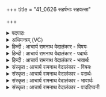 +++
title = "41_0626 सहर्षभाः सहवत्सा"

+++
<details><summary>पदपाठः</summary>

स꣣ह꣡र्ष꣢भाः। स꣣ह꣢। ऋ꣣षभाः। सह꣡व꣢त्साः। स꣣ह꣢। व꣣त्साः। उदे꣡त꣢। उ꣣त्। ए꣡त꣢꣯। वि꣡श्वा꣢꣯। रू꣣पा꣡णि꣢। बि꣡भ्र꣢꣯तीः। द्व्यू꣣ध्नीः। द्वि। ऊध्नीः। उरुः꣢। पृ꣣थुः꣢। अ꣣य꣢म्। वः꣣। अस्तु। लोकः꣢। इ꣣माः꣢। आ꣡पः꣢꣯। सु꣣प्रपाणाः꣢। सु꣣। प्रपाणाः꣢। इ꣣ह꣢। स्त꣣। ६२६।
</details>

<details><summary>अधिमन्त्रम् (VC)</summary>

- गावः
- वामदेवो गौतमः
- त्रिष्टुप्
- धैवतः
- आरण्यं काण्डम्
</details>

<details><summary>हिन्दी : आचार्य रामनाथ वेदालंकार - विषयः</summary>

अगले मन्त्र का गौ देवता है। गौओं के साम्य से इन्द्रियों को कहा जा रहा है।
</details>

<details><summary>हिन्दी : आचार्य रामनाथ वेदालंकार - पदार्थः</summary>

पदार्थान्वय -  हे इन्द्रियरूप गौओ ! (सहर्षभाः) जीवात्मारूप वृषभ से युक्त, (सहवत्साः) मन रूप बछड़े से युक्त, (विश्वा रूपाणि) आँख, कान, त्वचा आदि विभिन्न नामों को (बिभ्रतीः) धारण करती हुई, (द्व्यूध्नीः) ज्ञान-कर्म रूप दो ऊधसों से युक्त होती हुई तुम (उदेत) उद्यम करो। (उरुः) बहुत लम्बा, (पृथुः) बहुत चौड़ा (अयम्) यह (लोकः) लोक (वः) तुम्हारे उपयोग के लिए (अस्तु) हो। (इमाः) ये (सुप्रपाणाः) सुख से आस्वादन किये जाने योग्य (आपः) जलों के समान प्राप्तव्य रूप, रस, गन्ध आदि विषय हैं, (इह) इनमें (स्त) रहो, अर्थात् इनका यथायोग्य आस्वादन करो ॥१२॥
</details>

<details><summary>हिन्दी : आचार्य रामनाथ वेदालंकार - भावार्थः</summary>

भावार्थ -  गायों के पक्ष में भी अर्थयोजना करनी चाहिए। जैसे गायें वृषभ और बछड़ों के साथ विचरती हैं, वैसे ही इन्द्रियाँ आत्मा और मन के साथ। जैसे गायें सफेद, काले आदि रूपों को धारण करती हैं, वैसे इन्द्रियाँ आँख, कान आदि रूपों को। जैसे गायें प्रातः-सायं दोनों कालों में भरे हुए ऊधस् वाली होने से ‘द्व्यूध्नी’ कहलाती हैं, वैसे इन्द्रियाँ ज्ञान और कर्म रूप ऊधस् वाली होने से ‘द्व्यूध्नी’ होती हैं। जैसे गायें विस्तीर्ण चरागाहों में विचरती हैं, वैसे इन्द्रियाँ विस्तीर्ण विषयों में। जैसे गायें सुपेय जलों को पीती हैं, वैसे इन्द्रियाँ विषयरसों को। इन इन्द्रिय रूप गायों के श्रेष्ठ ज्ञान और श्रेष्ठ कर्म रूप दूध का सेवन कर निरन्तर शारीरिक और आत्मिक उन्नति सबको प्राप्त करनी चाहिए ॥१२॥ इस दशति में अग्नि की ज्वाला रूप जिह्वा, सब ऋतुओं की रमणीयता, परम पुरुष परमेश्वर की महिमा, माता-पिता के कर्तव्य, ब्रह्मवर्चस एवं बल की प्राप्ति आदि विषयों का वर्णन होने से इस दशति के विषय की पूर्व दशति के विषय के साथ संगति है ॥ षष्ठ प्रपाठक में तृतीय अर्ध की चतुर्थ दशति समाप्त ॥ षष्ठ अध्याय में चतुर्थ खण्ड समाप्त ॥
</details>

<details><summary>संस्कृत : आचार्य रामनाथ वेदालंकार - विषयः</summary>

अथ गौर्देवता। गवां साम्येनेन्द्रियाण्युच्यन्ते।
</details>

<details><summary>संस्कृत : आचार्य रामनाथ वेदालंकार - पदार्थः</summary>

पदार्थान्वय -  हे इन्द्रियरूपा१ गावः ! (सहर्षभाः) जीवात्मरूपेण वृषभेण सहिताः, (सहवत्साः) मनोरूपेण वत्सेन च सहिताः (विश्वा रूपाणि) सर्वाणि चक्षुःश्रोत्रत्वगाद्यानि नामानि (बिभ्रतीः) धारयन्त्यः (द्व्यूध्नीः) ज्ञानकर्मरूपेण आपीनद्वयेन युक्ताः यूयम् (उदेत) उद्यमं कुरुत। (उरुः) सुदीर्घः (पृथुः) सुविस्तीर्णः (अयम्) एषः (लोकः) भुवनम् (वः) युष्मभ्यम् (अस्तु) भवतु। (इमाः) एताः (सुप्रपाणाः) सुखेन पातुम् आस्वादयितुं योग्याः (आपः) जलानीव आप्तव्याः रूपरसगन्धाद्याः विषयाः सन्ति, (इह स्त) एषु भवत, इमान् यथायोग्यम् आस्वादयद्ध्वमित्यर्थः ॥१२॥
</details>

<details><summary>संस्कृत : आचार्य रामनाथ वेदालंकार - भावार्थः</summary>

भावार्थ -  धेनुपक्षेऽपि योजनीयम्। यथा गावो वृषभेण वत्सेन च सह विचरन्ति, तथा इन्द्रियाण्यात्मना मनसा च सह। यथा गावः श्वेतकृष्णादिरूपाणि बिभ्रति तथेन्द्रियाणि चक्षुःश्रोत्रादिरूपाणि। यथा गावः सायंप्रातरुभयोः कालयोः पूर्णोधस्त्वेन द्व्यूध्नीः, तथेन्द्रियाणि ज्ञानेन कर्मणा च। यथा गावो विस्तीर्णेषु गोचरेषु विचरन्ति तथेन्द्रियाणि विस्तीर्णेषु विषयेषु। यथा गावः सुपेयानि जलानि पिबन्ति, तथेन्द्रियाणि विषयरसान्। एषामिन्द्रियरूपाणां गवां सज्ज्ञान-सत्कर्मरूपं पयः संसेव्य सततं दैहिक्याध्यात्मिकी च पुष्टिः सर्वैः प्राप्तव्या ॥१२॥ अत्राग्निजिह्वा-सर्वर्तुरमणीयत्व-परमपुरुषमहिम-मातापितृकर्तव्य- वर्चःसहप्राप्त्यादिवर्णनादेतद्दशत्यर्थस्य पूर्वदशत्यर्थेन सह संगतिरस्ति ॥ इति षष्ठे प्रपाठके तृतीयार्धे चतुर्थी दशतिः ॥ इति षष्ठेऽध्याये चतुर्थः खण्डः ॥
</details>

<details><summary>संस्कृत : आचार्य रामनाथ वेदालंकार - पादटिप्पनी</summary>

टिप्पनी -   १. (गाः) इन्द्रियाणि—इति ऋ० १।१०।८ भाष्ये द०।
</details>